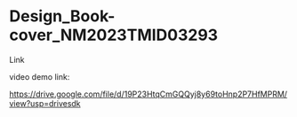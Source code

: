 # Design_Book-cover_NM2023TMID03293
 Link 

 
video demo link:

https://drive.google.com/file/d/19P23HtqCmGQQyj8y69toHnp2P7HfMPRM/view?usp=drivesdk
